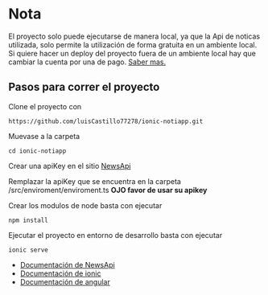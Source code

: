# Nota
El proyecto solo puede ejecutarse de manera local, ya que la Api de noticas utilizada, solo permite la utilización de forma gratuita en un ambiente local. Si quiere hacer un deploy del proyecto fuera de un ambiente local hay que cambiar la cuenta por una de pago. [Saber mas.](https://newsapi.org/pricing)

## Pasos para correr el proyecto
Clone el proyecto con
```
https://github.com/luisCastillo77278/ionic-notiapp.git
```

Muevase a la carpeta
```
cd ionic-notiapp
```

Crear una apiKey en el sitio [NewsApi](https://newsapi.org/)

Remplazar la apiKey que se encuentra en la carpeta /src/enviroment/enviroment.ts **OJO favor de usar su apikey**

Crear los modulos de node
basta con ejecutar
```
npm install
```

Ejecutar el proyecto en entorno de desarrollo basta con ejecutar
```
ionic serve
```

- [Documentación de NewsApi](https://newsapi.org/docs)
- [Documentación de ionic](https://ionicframework.com/docs/)
- [Documentación de angular](https://angular.io/docs)